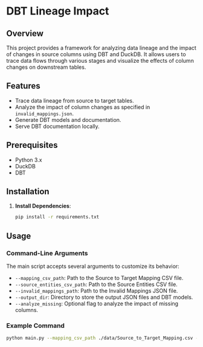 # DBT Lineage Impact

## Overview

This project provides a framework for analyzing data lineage and the impact of changes in source columns using DBT and DuckDB. It allows users to trace data flows through various stages and visualize the effects of column changes on downstream tables.

## Features

- Trace data lineage from source to target tables.
- Analyze the impact of column changes as specified in `invalid_mappings.json`.
- Generate DBT models and documentation.
- Serve DBT documentation locally.

## Prerequisites

- Python 3.x
- DuckDB
- DBT

## Installation

1. **Install Dependencies**:
    ```bash
    pip install -r requirements.txt
    ```

## Usage

### Command-Line Arguments

The main script accepts several arguments to customize its behavior:

- `--mapping_csv_path`: Path to the Source to Target Mapping CSV file.
- `--source_entities_csv_path`: Path to the Source Entities CSV file.
- `--invalid_mappings_path`: Path to the Invalid Mappings JSON file.
- `--output_dir`: Directory to store the output JSON files and DBT models.
- `--analyze_missing`: Optional flag to analyze the impact of missing columns.

### Example Command

```bash
python main.py --mapping_csv_path ./data/Source_to_Target_Mapping.csv --source_entities_csv_path ./data/source_entities.csv --invalid_mappings_path ./data/invalid_mappings.json --output_dir ./output --analyze_missing